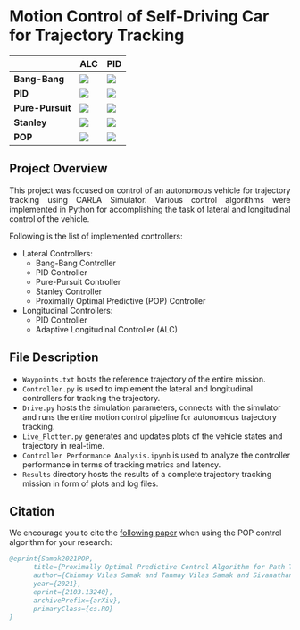 # Motion Control of Self-Driving Car for Trajectory Tracking

|                  | **ALC**                                                                                                              | **PID**                                                                                                              |
|------------------|----------------------------------------------------------------------------------------------------------------------|----------------------------------------------------------------------------------------------------------------------|
| **Bang-Bang**    | ![](https://github.com/Tinker-Twins/Self_Driving_Car_Trajectory_Tracking/blob/main/Media/ALC%20-%20Bang-Bang.gif)    | ![](https://github.com/Tinker-Twins/Self_Driving_Car_Trajectory_Tracking/blob/main/Media/PID%20-%20Bang-Bang.gif)    |
| **PID**          | ![](https://github.com/Tinker-Twins/Self_Driving_Car_Trajectory_Tracking/blob/main/Media/ALC%20-%20PID.gif)          | ![](https://github.com/Tinker-Twins/Self_Driving_Car_Trajectory_Tracking/blob/main/Media/PID%20-%20PID.gif)          |
| **Pure-Pursuit** | ![](https://github.com/Tinker-Twins/Self_Driving_Car_Trajectory_Tracking/blob/main/Media/ALC%20-%20Pure-Pursuit.gif) | ![](https://github.com/Tinker-Twins/Self_Driving_Car_Trajectory_Tracking/blob/main/Media/PID%20-%20Pure-Pursuit.gif) |
| **Stanley**      | ![](https://github.com/Tinker-Twins/Self_Driving_Car_Trajectory_Tracking/blob/main/Media/ALC%20-%20Stanley.gif)      | ![](https://github.com/Tinker-Twins/Self_Driving_Car_Trajectory_Tracking/blob/main/Media/PID%20-%20Stanley.gif)      |
| **POP**          | ![](https://github.com/Tinker-Twins/Self_Driving_Car_Trajectory_Tracking/blob/main/Media/ALC%20-%20POP.gif)          | ![](https://github.com/Tinker-Twins/Self_Driving_Car_Trajectory_Tracking/blob/main/Media/PID%20-%20POP.gif)          |

## Project Overview

<p align="justify">
This project was focused on control of an autonomous vehicle for trajectory tracking using CARLA Simulator. Various control algorithms were implemented in Python for accomplishing the task of lateral and longitudinal control of the vehicle.
</p>

Following is the list of implemented controllers:
- Lateral Controllers:
  - Bang-Bang Controller
  - PID Controller
  - Pure-Pursuit Controller
  - Stanley Controller
  - Proximally Optimal Predictive (POP) Controller
- Longitudinal Controllers:
  - PID Controller
  - Adaptive Longitudinal Controller (ALC)

## File Description

- `Waypoints.txt` hosts the reference trajectory of the entire mission.
- `Controller.py` is used to implement the lateral and longitudinal controllers for tracking the trajectory.
- `Drive.py` hosts the simulation parameters, connects with the simulator and runs the entire motion control pipeline for autonomous trajectory tracking.
- `Live_Plotter.py` generates and updates plots of the vehicle states and trajectory in real-time.
- `Controller Performance Analysis.ipynb` is used to analyze the controller performance in terms of tracking metrics and latency.
- `Results` directory hosts the results of a complete trajectory tracking mission in form of plots and log files.

## Citation

We encourage you to cite the [following paper](https://arxiv.org/abs/2103.13240) when using the POP control algorithm for your research:

```bibtex
@eprint{Samak2021POP,
      title={Proximally Optimal Predictive Control Algorithm for Path Tracking of Self-Driving Cars}, 
      author={Chinmay Vilas Samak and Tanmay Vilas Samak and Sivanathan Kandhasamy},
      year={2021},
      eprint={2103.13240},
      archivePrefix={arXiv},
      primaryClass={cs.RO}
}
```
